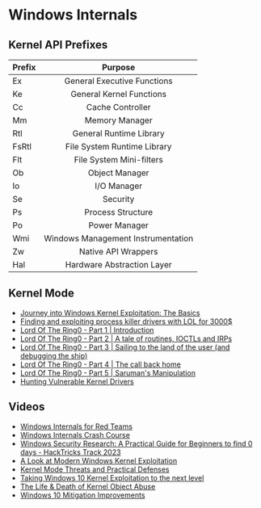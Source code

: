 # Windows Internals

## Kernel API Prefixes
| Prefix | Purpose                       |
|--------|:-----------------------------:|
| Ex     | General Executive Functions |
| Ke     | General Kernel Functions |
| Cc     | Cache Controller |
| Mm     | Memory Manager |
| Rtl    | General Runtime Library |
| FsRtl  | File System Runtime Library |
| Flt    | File System Mini-filters |
| Ob     | Object Manager |
| Io     | I/O Manager |
| Se     | Security |
| Ps     | Process Structure |
| Po     | Power Manager |
| Wmi    | Windows Management Instrumentation |
| Zw     | Native API Wrappers |
| Hal    | Hardware Abstraction Layer |

## Kernel Mode
- [Journey into Windows Kernel Exploitation: The Basics](https://blog.neuvik.com/journey-into-windows-kernel-exploitation-the-basics-fff72116ca33)
- [Finding and exploiting process killer drivers with LOL for 3000$](https://alice.climent-pommeret.red/posts/process-killer-driver/)
- [Lord Of The Ring0 - Part 1 | Introduction](https://idov31.github.io/2022/07/14/lord-of-the-ring0-p1.html)
- [Lord Of The Ring0 - Part 2 | A tale of routines, IOCTLs and IRPs](https://idov31.github.io/2022/08/04/lord-of-the-ring0-p2.html)
- [Lord Of The Ring0 - Part 3 | Sailing to the land of the user (and debugging the ship)](https://idov31.github.io/2022/10/30/lord-of-the-ring0-p3.html)
- [Lord Of The Ring0 - Part 4 | The call back home](https://idov31.github.io/2023/02/24/lord-of-the-ring0-p4.html)
- [Lord Of The Ring0 - Part 5 | Saruman's Manipulation](https://idov31.github.io/2023/07/19/lord-of-the-ring0-p5.html)
- [Hunting Vulnerable Kernel Drivers](https://blogs.vmware.com/security/2023/10/hunting-vulnerable-kernel-drivers.html)

## Videos
- [Windows Internals for Red Teams](https://youtu.be/U5dhuyPm6n8)
- [Windows Internals Crash Course](https://youtu.be/I_nJltUokE0)
- [Windows Security Research: A Practical Guide for Beginners to find 0 days - HackTricks Track 2023](https://youtu.be/OuL-7GPhhAQ?si=pLN6GNboX9VTveJ8)
- [A Look at Modern Windows Kernel Exploitation](https://youtu.be/jWIkhg0Ufr4?si=tUBiOhhlpvUW6-p_)
- [Kernel Mode Threats and Practical Defenses](https://www.youtube.com/watch?v=BBJgKuXzfwc)
- [Taking Windows 10 Kernel Exploitation to the next level](https://youtu.be/33Jr1wkaCmQ)
- [The Life & Death of Kernel Object Abuse](https://youtu.be/_u7d9kLdi0c)
- [Windows 10 Mitigation Improvements](https://youtu.be/gCu2GQd0GSE)
